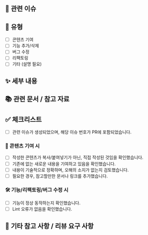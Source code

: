 ## 👀 관련 이슈

## 📌 유형

- [ ] 콘텐츠 기여
- [ ] 기능 추가/삭제
- [ ] 버그 수정
- [ ] 리팩토링
- [ ] 기타 (설명 필요)

## ✨ 세부 내용

<!--
- 콘텐츠 기여 유형 선택 시 [category]와 함께 작성해주세요
예: "[cs] 스택(Stack) 자료구조 설명 작성"
-->

## 📚 관련 문서 / 참고 자료

 <!-- 참고한 문서 또는 관련 자료가 있다면 작성해주세요. -->

## ✅ 체크리스트

<!-- PR을 제출하기 전에 아래 항목들을 확인하고 체크해주세요. -->

- [ ] 관련 이슈가 생성되었으며, 해당 이슈 번호가 PR에 포함되었습니다.

### 📘 콘텐츠 기여 시

- [ ] 작성한 콘텐츠가 복사/붙여넣기가 아닌, 직접 작성된 것임을 확인했습니다.
- [ ] 기존에 없는 새로운 내용을 기여하고 있음을 확인했습니다.
- [ ] 내용이 기술적으로 정확하며, 오해의 소지가 없는지 검토했습니다.
- [ ] 필요한 경우, 참고할만한 문서나 링크를 추가했습니다.

### 🛠 기능/리팩토링/버그 수정 시

- [ ] 기능이 정상 동작하는지 확인했습니다.
- [ ] Lint 오류가 없음을 확인했습니다.

## 🚀 기타 참고 사항 / 리뷰 요구 사항

<!-- 리뷰어가 알면 좋을 추가 정보 또는 특별히 봐주었으면 하는 부분이 있다면 작성해주세요. -->
